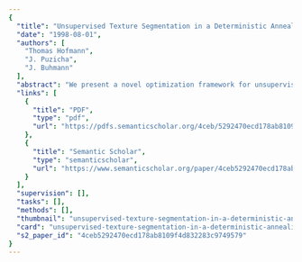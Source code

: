 ```yaml
---
{
  "title": "Unsupervised Texture Segmentation in a Deterministic Annealing Framework",
  "date": "1998-08-01",
  "authors": [
    "Thomas Hofmann",
    "J. Puzicha",
    "J. Buhmann"
  ],
  "abstract": "We present a novel optimization framework for unsupervised texture segmentation that relies on statistical tests as a measure of homogeneity. Texture segmentation is formulated as a data clustering problem based on sparse proximity data. Dissimilarities of pairs of textured regions are computed from a multiscale Gabor filter image representation. We discuss and compare a class of clustering objective functions which is systematically derived from invariance principles. As a general optimization framework, we propose deterministic annealing based on a mean-field approximation. The canonical way to derive clustering algorithms within this framework as well as an efficient implementation of mean-field annealing and the closely related Gibbs sampler are presented. We apply both annealing variants to Brodatz-like microtexture mixtures and real-word images.",
  "links": [
    {
      "title": "PDF",
      "type": "pdf",
      "url": "https://pdfs.semanticscholar.org/4ceb/5292470ecd178ab8109f4d832283c9749579.pdf"
    },
    {
      "title": "Semantic Scholar",
      "type": "semanticscholar",
      "url": "https://www.semanticscholar.org/paper/4ceb5292470ecd178ab8109f4d832283c9749579"
    }
  ],
  "supervision": [],
  "tasks": [],
  "methods": [],
  "thumbnail": "unsupervised-texture-segmentation-in-a-deterministic-annealing-framework-thumb.jpg",
  "card": "unsupervised-texture-segmentation-in-a-deterministic-annealing-framework-card.jpg",
  "s2_paper_id": "4ceb5292470ecd178ab8109f4d832283c9749579"
}
---
```


